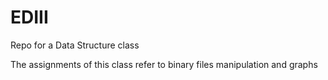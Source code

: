 # EDIII
Repo for a Data Structure class

The assignments of this class refer to binary files manipulation and graphs

